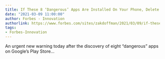 ```yaml
---
title: If These 8 ‘Dangerous’ Apps Are Installed On Your Phone, Delete Them Now
date: "2021-03-09 11:00:00"
author: Forbes - Innovation
authorlink: https://www.forbes.com/sites/zakdoffman/2021/03/09/if-these-apps-are-on-your-samsung-huawei-google-or-xiaomi-android-smartphone-delete-them/
tags:
- Forbes-Innovation
---
```

An urgent new warning today after the discovery of eight “dangerous” apps on Google’s Play Store...